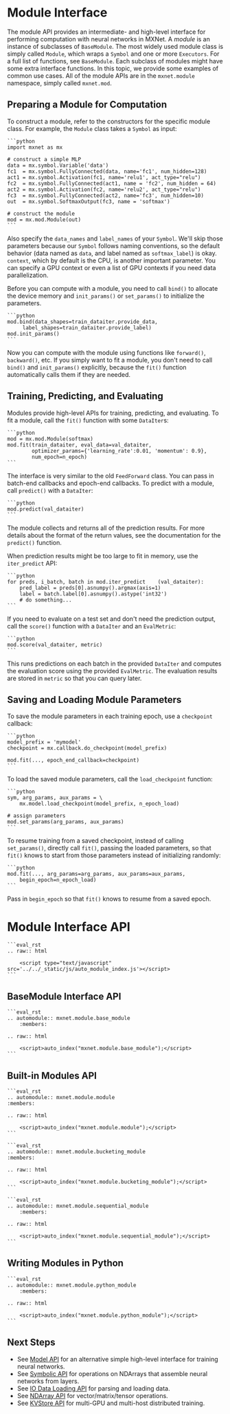 # Module Interface 
The module API provides an intermediate- and high-level interface for performing computation with neural networks in MXNet. A *module* is an instance of subclasses of `BaseModule`. The most widely used module class is simply called `Module`, which wraps a `Symbol` and one or more `Executors`. For a full list of functions, see  `BaseModule`. 
Each subclass of modules might have some extra interface functions. In this topic, we provide some examples of common use cases. All of the module APIs are in the `mxnet.module` namespace, simply called `mxnet.mod`.

## Preparing a Module for Computation

To construct a module, refer to the constructors for the specific module class. For example, the `Module` class takes a `Symbol` as input:

    ```python
    import mxnet as mx

    # construct a simple MLP
    data = mx.symbol.Variable('data')
    fc1  = mx.symbol.FullyConnected(data, name='fc1', num_hidden=128)
    act1 = mx.symbol.Activation(fc1, name='relu1', act_type="relu")
    fc2  = mx.symbol.FullyConnected(act1, name = 'fc2', num_hidden = 64)
    act2 = mx.symbol.Activation(fc2, name='relu2', act_type="relu")
    fc3  = mx.symbol.FullyConnected(act2, name='fc3', num_hidden=10)
    out  = mx.symbol.SoftmaxOutput(fc3, name = 'softmax')
 
    # construct the module
    mod = mx.mod.Module(out)
    ```

Also specify the `data_names` and `label_names` of your `Symbol`. We'll skip those parameters because our `Symbol` follows naming conventions, so the default behavior (data named as `data`, and label named as `softmax_label`) is okay. `context`, which by default is the CPU, is another important parameter. You can specify a GPU context or even a list of GPU contexts if you need data parallelization.

Before you can compute with a module, you need to call `bind()` to allocate the device memory and `init_params()` or `set_params()` to initialize the parameters.

    ```python
    mod.bind(data_shapes=train_dataiter.provide_data,
         label_shapes=train_dataiter.provide_label)
    mod.init_params()
    ```

Now you can compute with the module using functions like `forward()`, `backward()`, etc. If you simply want to fit a module, you don't need to call `bind()` and `init_params()` explicitly, because the `fit()` function automatically calls them if they are needed.

## Training, Predicting, and Evaluating

Modules provide high-level APIs for training, predicting, and evaluating. To fit a module, call the `fit()` function with some `DataIter`s:

    ```python
    mod = mx.mod.Module(softmax)
    mod.fit(train_dataiter, eval_data=val_dataiter,
            optimizer_params={'learning_rate':0.01, 'momentum': 0.9},
            num_epoch=n_epoch)
    ```

The interface is very similar to the old `FeedForward` class. You can pass in batch-end callbacks and epoch-end callbacks. To predict with a module, call `predict()` with a `DataIter`:

    ```python
    mod.predict(val_dataiter)
    ```

The module collects and returns all of the prediction results. For more details about the format of the return values, see the documentation for the `predict()` function. 

When prediction results might be too large to fit in memory, use the `iter_predict` API:

    ```python
    for preds, i_batch, batch in mod.iter_predict    (val_dataiter):
        pred_label = preds[0].asnumpy().argmax(axis=1)
        label = batch.label[0].asnumpy().astype('int32')
        # do something...
    ```

If you need to evaluate on a test set and don't need the prediction output, call the `score()` function with a `DataIter` and an `EvalMetric`:

    ```python
    mod.score(val_dataiter, metric)
    ```

This runs predictions on each batch in the provided `DataIter` and computes the evaluation score using the provided `EvalMetric`. The evaluation results are stored in `metric` so that you can query later.

## Saving and Loading Module Parameters

To save the module parameters in each training epoch, use a `checkpoint` callback:

    ```python
    model_prefix = 'mymodel'
    checkpoint = mx.callback.do_checkpoint(model_prefix)

    mod.fit(..., epoch_end_callback=checkpoint)
    ```

To load the saved module parameters, call the `load_checkpoint` function:

    ```python
    sym, arg_params, aux_params = \
        mx.model.load_checkpoint(model_prefix, n_epoch_load)

    # assign parameters
    mod.set_params(arg_params, aux_params)
    ```

To resume training from a saved checkpoint, instead of calling `set_params()`, directly call `fit()`, passing the loaded parameters, so that `fit()` knows to start from those parameters instead of initializing randomly:

    ```python
    mod.fit(..., arg_params=arg_params, aux_params=aux_params,
        begin_epoch=n_epoch_load)
    ```

Pass in `begin_epoch` so that `fit()` knows to resume from a saved epoch.


# Module Interface API


    ```eval_rst
    .. raw:: html

        <script type="text/javascript" src='../../_static/js/auto_module_index.js'></script>
    ```

## BaseModule Interface API

    ```eval_rst
    .. automodule:: mxnet.module.base_module
        :members:

    .. raw:: html

        <script>auto_index("mxnet.module.base_module");</script>
    ```

## Built-in Modules API


    ```eval_rst
    .. automodule:: mxnet.module.module
    :members:

    .. raw:: html

        <script>auto_index("mxnet.module.module");</script>
    ```

    ```eval_rst
    .. automodule:: mxnet.module.bucketing_module
    :members:

    .. raw:: html

        <script>auto_index("mxnet.module.bucketing_module");</script>
    ```

    ```eval_rst
    .. automodule:: mxnet.module.sequential_module
        :members:

    .. raw:: html

        <script>auto_index("mxnet.module.sequential_module");</script>
    ```

## Writing Modules in Python


    ```eval_rst
    .. automodule:: mxnet.module.python_module
        :members:

    .. raw:: html

        <script>auto_index("mxnet.module.python_module");</script>
    ```

## Next Steps
* See [Model API](model.md) for an alternative simple high-level interface for training neural networks.
* See [Symbolic API](symbol.md) for operations on NDArrays that assemble neural networks from layers.
* See [IO Data Loading API](io.md) for parsing and loading data.
* See [NDArray API](ndarray.md) for vector/matrix/tensor operations.
* See [KVStore API](kvstore.md) for multi-GPU and multi-host distributed training.